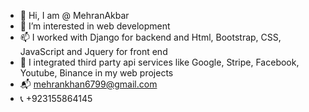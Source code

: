 - 👋 Hi, I am @ MehranAkbar
- 👀 I’m interested in web development
- 📫 I worked with Django for backend and Html, Bootstrap, CSS, JavaScript and Jquery for front end
- 💞️ I integrated third party api services like Google, Stripe, Facebook, Youtube, Binance in my web projects
- 📬 mehrankhan6799@gmail.com
- 📞 +923155864145
